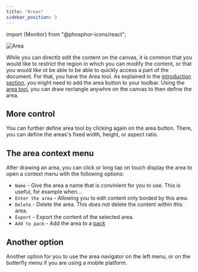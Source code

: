 ```yaml
---
title: "Areas"
sidebar_position: 3
---
```

import {Monitor} from "@phosphor-icons/react";


![Area](area.png)

While you can directlz edit the content on the canvas, it is common that you would like to restrict the region in which you can modify the content, or that you would like ot be able to be able to quickly access a part of the document. For that, you have the <Monitor/> Area tool. As explained in the [introduction section](README.md), you might need to add the <Monitor/> area button to your toolbar. Using the [area tool](tools/area.md), you can draw rectangle anywhre on the canvas to then define the area.

## More control 
You can further define area tool by clicking again on the <Monitor/> area button. There, you can define the areas's fixed width, height, or aspect ratio. 

## The area context menu 
 After drawing an area, you can click or long tap on touch display the area to open a context menu with the following options:
* `Name` - Give the area a name that is convinient for you to use. This is useful, for example when... 
* `Enter the area` - Allowing you to edit content only borded by this area. 
* `Delete` - Delete the area. This *does not* delete the content within this area. 
* `Export` - Export the content of the selected area. 
* `Add to pack` - Add the area to a [pack](pack)

## Another option 
Another option for you to use the area navigator on the left menu, or on the butterfly menu if you are using a mobile platform. 

